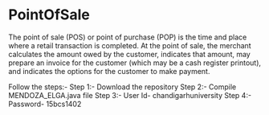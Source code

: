 # PointOfSale
The point of sale (POS) or point of purchase (POP) is the time and place where a retail transaction is completed. 
At the point of sale, the merchant calculates the amount owed by the customer, indicates that amount, may prepare 
an invoice for the customer (which may be a cash register printout), and indicates the options for the customer to make payment.

Follow the steps:- 
Step 1:- Download the repository
Step 2:- Compile MENDOZA_ELGA.java file
Step 3:- User Id- chandigarhuniversity
Step 4:- Password- 15bcs1402

